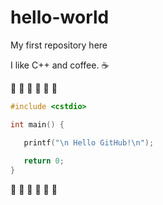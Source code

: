 # hello-world
My first repository here

I like C++ and coffee. :coffee:

:tangerine: :lemon: :cherries: :strawberry: :peach: :pear:

```C++
#include <cstdio>

int main() {

   printf("\n Hello GitHub!\n");
   
   return 0;
}
```

:melon: :apple: :banana: :grapes: :green_apple: :watermelon:
